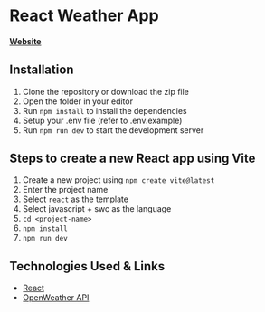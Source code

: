 # React Weather App

#### [Website](https://react-weather-app-prod.vercel.app/)

## Installation

1. Clone the repository or download the zip file
2. Open the folder in your editor
3. Run `npm install` to install the dependencies
4. Setup your .env file (refer to .env.example)
5. Run `npm run dev` to start the development server

## Steps to create a new React app using Vite

1. Create a new project using `npm create vite@latest`
2. Enter the project name
3. Select `react` as the template
4. Select javascript + swc as the language
5. `cd <project-name>`
6. `npm install`
7. `npm run dev`

## Technologies Used & Links

- [React](https://reactjs.org/)
- [OpenWeather API](https://openweathermap.org/api)
